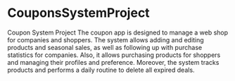 # CouponsSystemProject
Coupon System Project
The coupon app is designed to manage a web shop for companies and shoppers. 
The system allows adding and editing products and seasonal sales, as well as following up with purchase statistics for companies.
Also, it allows purchasing products for shoppers and managing their profiles and preference. 
Moreover, the system tracks products and performs a daily routine to delete all expired deals.
